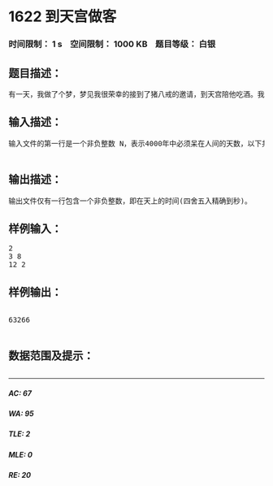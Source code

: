 # 1622 到天宫做客   
### 时间限制： 1 s&nbsp;&nbsp;&nbsp;&nbsp;空间限制： 1000 KB&nbsp;&nbsp;&nbsp;&nbsp;题目等级： 白银  
## 题目描述：  

<pre>
有一天，我做了个梦，梦见我很荣幸的接到了猪八戒的邀请，到天宫陪他吃酒。我犹豫了。天上一日，人间一年啊！当然，我是个闲人，一年之中也没有多少时日是必须在人间的，因此，我希望选一个最长的空闲时间段，使我在天上待的时间尽量长。记住，今年是4000年。天上一天也是24小时，每小时60分，每分60秒。
</pre>
  
  
## 输入描述：  

<pre>
输入文件的第一行是一个非负整数 N，表示4000年中必须呆在人间的天数，以下共N行，每行两个用空格隔开的正整数，即日期（月,日），输入文件保证无错误，日期无重复。
 
</pre>
  
  
## 输出描述：  

<pre>
输出文件仅有一行包含一个非负整数，即在天上的时间(四舍五入精确到秒)。
</pre>
  
  
## 样例输入：  

<pre>
2
3 8
12 2
</pre>
  
  
## 样例输出：  

<pre>

63266

</pre>
  
  
## 数据范围及提示：  

<pre>
</pre>
  
  
***  

##### AC: 67  
##### WA: 95  
##### TLE: 2  
##### MLE: 0  
##### RE: 20  
